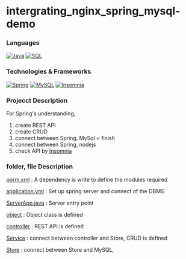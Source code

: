# intergrating_nginx_spring_mysql-demo
### Languages
[![Java](https://img.shields.io/badge/java-black?style=for-the-badge&logo=java)](https://github.com/parkgeounyoung/intergrating_nginx_spring_mysql-demo)
[![SQL](https://img.shields.io/badge/SQL-black?style=for-the-badge&logo=SQL)](https://github.com/parkgeounyoung/intergrating_nginx_spring_mysql-demo)

### Technologies & Frameworks
[![Spring](https://img.shields.io/badge/spring-black?style=for-the-badge&logo=spring)](https://github.com/parkgeounyoung/intergrating_nginx_spring_mysql-demo)
[![MySQL](https://img.shields.io/badge/MySQL-black?style=for-the-badge&logo=MySQL)](https://github.com/parkgeounyoung/intergrating_nginx_spring_mysql-demo)
[![Insomnia](https://img.shields.io/badge/insomnia-black?style=for-the-badge&logo=insomnia)](https://github.com/parkgeounyoung/intergrating_nginx_spring_mysql-demo)

### Projecct Description
For Spring's understanding, 
1. create REST API
2. create CRUD
3. connect between Spring, MySql < finish
4. connect between Spring, nodejs
5. check API by [Insomnia](https://www.google.com/search?q=Insomnia&ei=x4dnZPOcBoOAoATR1p3gAw&ved=0ahUKEwiznLf8y4H_AhUDAIgKHVFrBzwQ4dUDCA8&uact=5&oq=Insomnia&gs_lcp=Cgxnd3Mtd2l6LXNlcnAQAzILCAAQgAQQsQMQgwEyBQgAEIAEMgUIABCABDIFCC4QgAQyBQgAEIAEMgUIABCABDILCC4QgAQQxwEQ0QMyBQgAEIAEMggILhCABBDUAjIFCAAQgAQ6BAgAEEdKBAhBGABQtgJYtgJglgZoAHADeACAAXaIAXaSAQMwLjGYAQCgAQKgAQHIAQrAAQE&sclient=gws-wiz-serp)

### folder, file Description
[porm.xml](https://github.com/parkgeounyoung/intergrating_nginx_spring_mysql-demo/blob/main/pom.xml) : A dependency is write to define the modules required

[application.yml](https://github.com/parkgeounyoung/intergrating_nginx_spring_mysql-demo/blob/main/src/main/resources/application.yml) : Set up spring server  and  connect of the DBMS

[ServerApp.java](https://github.com/parkgeounyoung/intergrating_nginx_spring_mysql-demo/blob/main/src/main/java/student/ServerApp.java) : Server entry point

[object](https://github.com/parkgeounyoung/intergrating_nginx_spring_mysql-demo/tree/main/src/main/java/student/object) : Object class is defined

[controller](https://github.com/parkgeounyoung/intergrating_nginx_spring_mysql-demo/tree/main/src/main/java/student/controller) : REST API is defined

[Service](https://github.com/parkgeounyoung/intergrating_nginx_spring_mysql-demo/tree/main/src/main/java/student/Service) : connect between controller and Store, CRUD is defined

[Store](https://github.com/parkgeounyoung/intergrating_nginx_spring_mysql-demo/tree/main/src/main/java/student/Store) : connect between Store and MySQL, 

